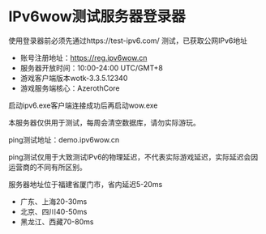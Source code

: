 # IPv6wow测试服务器登录器
使用登录器前必须先通过https://test-ipv6.com/ 测试，已获取公网IPv6地址

- 账号注册地址：https://reg.ipv6wow.cn
- 服务器开放时间：10:00-24:00  UTC/GMT+8
- 游戏客户端版本wotk-3.3.5.12340
- 游戏服务端核心：AzerothCore

启动ipv6.exe客户端连接成功后再启动wow.exe

本服务器仅供用于测试，每周会清空数据库，请勿实际游玩。

ping测试地址：demo.ipv6wow.cn

ping测试仅用于大致测试IPv6的物理延迟，不代表实际游戏延迟，实际延迟会因运营商的不同有所区别。

服务器地址位于福建省厦门市，省内延迟5-20ms
- 广东、上海20-30ms 
- 北京、四川40-50ms
- 黑龙江、西藏70-80ms
